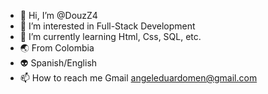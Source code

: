 - 👋 Hi, I’m @DouzZ4
- 👀 I’m interested in Full-Stack Development
- 🌱 I’m currently learning Html, Css, SQL, etc.
- 🌏 From Colombia
- 👽 Spanish/English
- 📫 How to reach me Gmail angeleduardomen@gmail.com

<!---
DouzZ4/DouzZ4 is a ✨ special ✨ repository because its `README.md` (this file) appears on your GitHub profile.
You can click the Preview link to take a look at your changes.
--->
